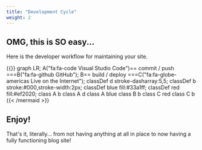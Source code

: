 ```yaml
---
title: "Development Cycle"
weight: 2
---
```


## OMG, this is SO easy...

Here is the developer workflow for maintaining your site.

{{<mermaid>}}
graph LR;
    A("fa:fa-code Visual Studio Code")== commit / push ===B("fa:fa-github GitHub");
    B== build / deploy ===C("fa:fa-globe-americas Live on the Internet");
    classDef d stroke-dasharray:5,5;
    classDef b stroke:#000,stroke-width:2px;
    classDef blue fill:#33a1ff; 
    classDef red fill:#ef2020;
    class A b
    class A d
    class A blue
    class B b
    class C red
    class C b
{{< /mermaid >}}

## Enjoy!

That's it, literally... from not having anything at all in place to now having a fully functioning blog site!